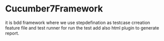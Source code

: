 # Cucumber7Framework
it is bdd framework where we use stepdefination as testcase crreation feature file and test runner for run the test add also html plugin to generate report.
